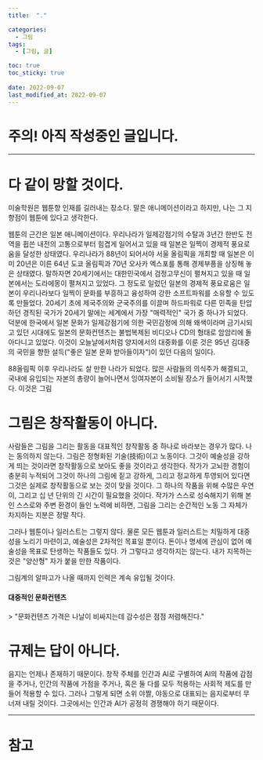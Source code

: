 ```yaml
---
title:  "."

categories:
  - 그림
tags:
  - [그림, 글]

toc: true
toc_sticky: true
 
date: 2022-09-07
last_modified_at: 2022-09-07
---
```


<h1>주의! 아직 작성중인 글입니다.</h1>

---

<h1><b>다 같이 망할 것이다.</b></h1>
미술학원은 웹툰향 인재를 길러내는 장소다. 말은 애니메이션이라고 하지만, 나는 그 지향점이 웹툰에 있다고 생각한다.  

웹툰의 근간은 일본 애니메이션이다. 우리나라가 일제강점기의 수탈과 3년간 한반도 전역을 휩쓴 내전의 고통으로부터 힘겹게 일어서고 있을 때 일본은 일찍이 경제적 풍요로움을 달성한 상태였다. 우리나라가 88년이 되어서야 서울 올림픽을 개최할 때 일본은 이미 20년은 이른 64년 도쿄 올림픽과 70년 오사카 엑스포를 통해 경제부픙을 상징해 놓은 상태였다. 말하자면 20세기에서는 대한민국에서 검정고무신이 펼쳐지고 있을 때 일본에서는 도라에몽이 펼쳐지고 있었다. 그 정도로 일렀던 일본의 경제적 풍요로움은 일본이 우리나라보다 일찍이 문화를 부흥하고 융성하여 강한 소프트파워를 소유할 수 있도록 만들었다. 20세기 초에 제국주의와 군국주의를 이끌며 하드파워로 다른 민족을 탄압하던 경직된 국가가 20세기 말에는 세계에서 가장 "매력적인" 국가 중 하나가 되었다.
덕분에 한국에서 일본 문화가 일제강점기에 의한 국민감정에 의해 왜색이라며 금기시되고 있던 시대에도 일본의 문화컨텐츠는 불법복제된 비디오나 CD의 형태로 암암리에 돌아다니고 있었다. 이것이 오늘날에서처럼 양지에서의 대중화를 이룬 것은 95년 김대중의 국민을 향한 설득("좋은 일본 문화 받아들이자")이 있던 다음의 일이다.

88올림픽 이후 우리나라도 살 만한 나라가 되었다. 많은 사람들의 의식주가 해결되고, 국내에 유입되는 자본의 총량이 늘어나면서 잉여자본이 소비될 장소가 들어서기 시작했다. 이것은 그림

<h1>그림은 창작활동이 아니다.</h1>
사람들은 그림을 그리는 활동을 대표적인 창작활동 중 하나로 바라보는 경우가 많다. 나는 동의하지 않는다. 그림은 정형화된 기술(技術)이고 노동이다.
그것이 예술성을 강하게 띄는 것이라면 창작활동으로 보아도 좋을 것이라고 생각한다. 작가가 고뇌한 경험이 충분히 누적되어 그것이 하나의 그림에 짙고 강하게, 그리고 정교하게 투영되어 있다면 그것은 실제로 창작활동으로 보는 것이 맞을 것이다. 그 하나의 작품을 위해 수많은 우연이, 그리고 십 년 단위의 긴 시간이 필요했을 것이다. 작가가 스스로 성숙해지기 위해 본인 스스로와 주변 환경이 들인 노력에 비하면, 그림을 그리는 순간적인 노동 그 자체가 차지하는 지분은 정말 작다.

그러나 웹툰이나 일러스트는 그렇지 않다. 물론 모든 웹툰과 일러스트는 치밀하게 대중성을 노리기 마련이고, 예술성은 2차적인 목표일 뿐이다. 돈이나 명세에 관심이 없어 예술성을 목표로 탄생하는 작품들도 있다.
가 그렇다고 생각하지는 않는다. 내가 지목하는 것은 "양산형" 자가 붙을 만한 작품이다.

그림계의 알파고가 나올 때까지 인력은 계속 유입될 것이다.

<h4>대중적인 문화컨텐츠</h4>
> "문화컨텐츠 가격은 나날이 비싸지는데 감수성은 점점 저렴해진다."

<h1>규제는 답이 아니다.</h1>
음지는 언제나 존재하기 때문이다. 창작 주체를 인간과 AI로 구별하여 AI의 작품에 감점을 주거나, 인간의 작품에 가점을 주거나, 혹은 둘 다를 모두 적용하는 사회적 제도를 만들어 적용할 수 있다. 그러나 그렇게 되면 소위 야짤, 야동으로 대표되는 음지로부터 무너져 내릴 것이다. 그곳에서는 인간과 AI가 공정히 경쟁해야 하기 때문이다.

---
<h1>참고</h1>